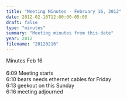 ```yaml
---
title: "Meeting Minutes - February 16, 2012"
date: 2012-02-16T12:00:00-05:00
draft: false
type: "minutes"
summary: "Meeting minutes from this date"
year: 2012
filename: "20120216"
---
```


Minutes Feb 16<br />
<br />
6:09 Meeting starts<br />
6:10 bears needs ethernet cables for Friday<br />
6:13 geekout on this Sunday<br />
6:16 meeting adjourned
